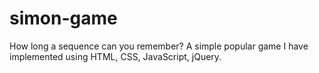# simon-game
How long a sequence can you remember?
A simple popular game I have implemented using HTML, CSS, JavaScript, jQuery.

